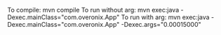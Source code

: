 To compile:
    mvn compile
To run without arg:
    mvn exec:java -Dexec.mainClass="com.overonix.App"
To run with arg:
    mvn exec:java -Dexec.mainClass="com.overonix.App" -Dexec.args="0.00015000"